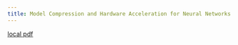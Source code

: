 ```yaml
---
title: Model Compression and Hardware Acceleration for Neural Networks - A Comprehensive Survey
---
```


[local pdf](../../../pdfs/Model%20Compression%20and%20Hardware%20Acceleration%20for%20Neural%20Networks%20-%20A%20Comprehensive%20Survey.pdf)